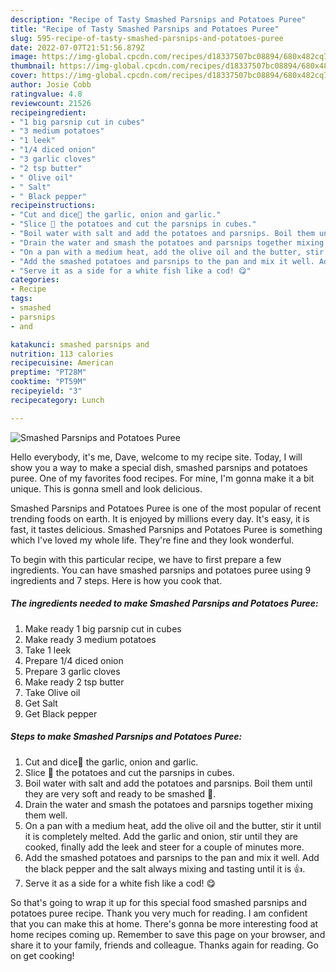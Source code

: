 ```yaml
---
description: "Recipe of Tasty Smashed Parsnips and Potatoes Puree"
title: "Recipe of Tasty Smashed Parsnips and Potatoes Puree"
slug: 595-recipe-of-tasty-smashed-parsnips-and-potatoes-puree
date: 2022-07-07T21:51:56.879Z
image: https://img-global.cpcdn.com/recipes/d18337507bc08894/680x482cq70/smashed-parsnips-and-potatoes-puree-recipe-main-photo.jpg
thumbnail: https://img-global.cpcdn.com/recipes/d18337507bc08894/680x482cq70/smashed-parsnips-and-potatoes-puree-recipe-main-photo.jpg
cover: https://img-global.cpcdn.com/recipes/d18337507bc08894/680x482cq70/smashed-parsnips-and-potatoes-puree-recipe-main-photo.jpg
author: Josie Cobb
ratingvalue: 4.8
reviewcount: 21526
recipeingredient:
- "1 big parsnip cut in cubes"
- "3 medium potatoes"
- "1 leek"
- "1/4 diced onion"
- "3 garlic cloves"
- "2 tsp butter"
- " Olive oil"
- " Salt"
- " Black pepper"
recipeinstructions:
- "Cut and dice🔪 the garlic, onion and garlic."
- "Slice 🔪 the potatoes and cut the parsnips in cubes."
- "Boil water with salt and add the potatoes and parsnips. Boil them until they are very soft and ready to be smashed 👊."
- "Drain the water and smash the potatoes and parsnips together mixing them well."
- "On a pan with a medium heat, add the olive oil and the butter, stir it until it is completely melted. Add the garlic and onion, stir until they are cooked, finally add the leek and steer for a couple of minutes more."
- "Add the smashed potatoes and parsnips to the pan and mix it well. Add the black pepper and the salt always mixing and tasting until it is 👍."
- "Serve it as a side for a white fish like a cod! 😋"
categories:
- Recipe
tags:
- smashed
- parsnips
- and

katakunci: smashed parsnips and 
nutrition: 113 calories
recipecuisine: American
preptime: "PT28M"
cooktime: "PT59M"
recipeyield: "3"
recipecategory: Lunch

---
```



![Smashed Parsnips and Potatoes Puree](https://img-global.cpcdn.com/recipes/d18337507bc08894/680x482cq70/smashed-parsnips-and-potatoes-puree-recipe-main-photo.jpg)

Hello everybody, it's me, Dave, welcome to my recipe site. Today, I will show you a way to make a special dish, smashed parsnips and potatoes puree. One of my favorites food recipes. For mine, I'm gonna make it a bit unique. This is gonna smell and look delicious.

Smashed Parsnips and Potatoes Puree is one of the most popular of recent trending foods on earth. It is enjoyed by millions every day. It's easy, it is fast, it tastes delicious. Smashed Parsnips and Potatoes Puree is something which I've loved my whole life. They're fine and they look wonderful.




To begin with this particular recipe, we have to first prepare a few ingredients. You can have smashed parsnips and potatoes puree using 9 ingredients and 7 steps. Here is how you cook that.

<!--inarticleads1-->

##### The ingredients needed to make Smashed Parsnips and Potatoes Puree:

1. Make ready 1 big parsnip cut in cubes
1. Make ready 3 medium potatoes
1. Take 1 leek
1. Prepare 1/4 diced onion
1. Prepare 3 garlic cloves
1. Make ready 2 tsp butter
1. Take  Olive oil
1. Get  Salt
1. Get  Black pepper




<!--inarticleads2-->

##### Steps to make Smashed Parsnips and Potatoes Puree:

1. Cut and dice🔪 the garlic, onion and garlic.
1. Slice 🔪 the potatoes and cut the parsnips in cubes.
1. Boil water with salt and add the potatoes and parsnips. Boil them until they are very soft and ready to be smashed 👊.
1. Drain the water and smash the potatoes and parsnips together mixing them well.
1. On a pan with a medium heat, add the olive oil and the butter, stir it until it is completely melted. Add the garlic and onion, stir until they are cooked, finally add the leek and steer for a couple of minutes more.
1. Add the smashed potatoes and parsnips to the pan and mix it well. Add the black pepper and the salt always mixing and tasting until it is 👍.
1. Serve it as a side for a white fish like a cod! 😋




So that's going to wrap it up for this special food smashed parsnips and potatoes puree recipe. Thank you very much for reading. I am confident that you can make this at home. There's gonna be more interesting food at home recipes coming up. Remember to save this page on your browser, and share it to your family, friends and colleague. Thanks again for reading. Go on get cooking!
